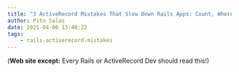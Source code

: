 ```yaml
---
title: "3 ActiveRecord Mistakes That Slow Down Rails Apps: Count, Where and Present"
author: Pito Salas
date: 2021-04-06 13:40:22
tags:
    - rails-activerecord-mistakes
---
```



(**Web site except:** Every Rails or ActiveRecord Dev should read this!) 
